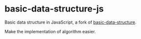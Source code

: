 # basic-data-structure-js

Basic data structure in JavaScript, a fork of [basic-data-structure](https://github.com/haoliangyu/basic-data-structure).

Make the implementation of algorithm easier.
